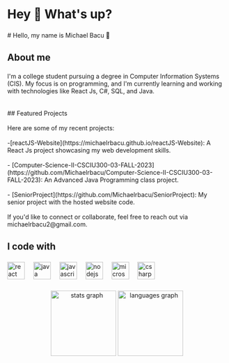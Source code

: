 <h1 align="left">Hey 👋 What's up?</h1>

###

<p align="left"># Hello, my name is  Michael Bacu 👋</p>

###

<h2 align="left">About me</h2>

###

<p align="left">I'm a college student pursuing a degree in Computer Information Systems (CIS). My focus is on programming, and I'm currently learning and working with technologies like React Js, C#, SQL, and Java.<br><br><br>## Featured Projects<br><br>Here are some of my recent projects:<br><br>-[reactJS-Website](https://michaelrbacu.github.io/reactJS-Website): A React Js project showcasing my web development skills.<br><br>-  [Computer-Science-II-CSCIU300-03-FALL-2023](https://github.com/Michaelrbacu/Computer-Science-II-CSCIU300-03-FALL-2023): An Advanced Java Programming class project.<br><br>- [SeniorProject](https://github.com/Michaelrbacu/SeniorProject): My senior project with the hosted website code.<br><br>If you'd like to connect or collaborate, feel free to reach out via michaelrbacu2@gmail.com.</p>

###

<h2 align="left">I code with</h2>

###

<div align="left">
  <img src="https://cdn.jsdelivr.net/gh/devicons/devicon/icons/react/react-original-wordmark.svg" height="40" alt="react logo"  />
  <img width="12" />
  <img src="https://cdn.jsdelivr.net/gh/devicons/devicon/icons/java/java-original-wordmark.svg" height="40" alt="java logo"  />
  <img width="12" />
  <img src="https://cdn.jsdelivr.net/gh/devicons/devicon/icons/javascript/javascript-original.svg" height="40" alt="javascript logo"  />
  <img width="12" />
  <img src="https://cdn.jsdelivr.net/gh/devicons/devicon/icons/nodejs/nodejs-original.svg" height="40" alt="nodejs logo"  />
  <img width="12" />
  <img src="https://cdn.jsdelivr.net/gh/devicons/devicon/icons/microsoftsqlserver/microsoftsqlserver-plain-wordmark.svg" height="40" alt="microsoftsqlserver logo"  />
  <img width="12" />
  <img src="https://cdn.jsdelivr.net/gh/devicons/devicon/icons/csharp/csharp-original.svg" height="40" alt="csharp logo"  />
</div>

###

<div align="center">
  <img src="https://github-readme-stats.vercel.app/api?username=Michaelrbacu&hide_title=false&hide_rank=false&show_icons=true&include_all_commits=true&count_private=true&disable_animations=false&theme=dracula&locale=en&hide_border=false&order=1" height="150" alt="stats graph"  />
  <img src="https://github-readme-stats.vercel.app/api/top-langs?username=Michaelrbacu&locale=en&hide_title=false&layout=compact&card_width=320&langs_count=5&theme=dracula&hide_border=false&order=2" height="150" alt="languages graph"  />
</div>

###
